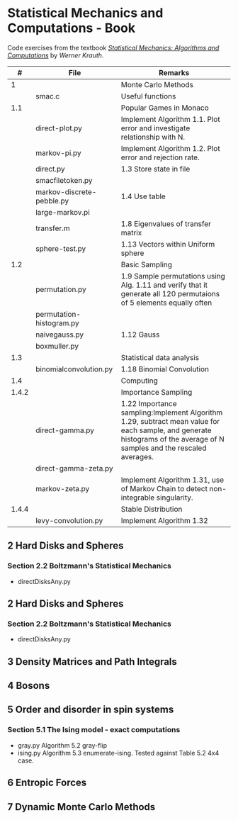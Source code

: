 # Statistical Mechanics and Computations - Book

Code exercises from the textbook
[*Statistical Mechanics: Algorithms and Computations*](http://blancopeck.net/Statistics.pdf) by *Werner Krauth*.

|#|File|Remarks|
|-----|--------------|---------------------------------------------------------------------------------------|
|1||Monte Carlo Methods|
||smac.c|Useful functions|
|1.1||Popular Games in Monaco|
||direct-plot.py|Implement Algorithm 1.1. Plot error and investigate relationship with N.|
|| markov-pi.py|Implement Algorithm 1.2. Plot error and rejection rate.|
||direct.py|1.3 Store state in file|
||smacfiletoken.py||
||markov-discrete-pebble.py| 1.4 Use table|
||large-markov.pi||
||transfer.m|1.8 Eigenvalues of transfer matrix|
||sphere-test.py|1.13 Vectors within Uniform sphere|
|1.2||Basic Sampling|
||permutation.py|1.9 Sample permutations using Alg. 1.11 and verify that it generate all 120 permutaions of 5 elements equally often|
||permutation-histogram.py|
||naivegauss.py|1.12 Gauss|
||boxmuller.py||
|1.3||Statistical data analysis|
||binomialconvolution.py|1.18 Binomial Convolution|
|1.4||Computing|
|1.4.2||Importance Sampling|
||direct-gamma.py|1.22 Importance sampling:Implement Algorithm 1.29, subtract mean value for each sample, and generate histograms of the average of N samples  and the rescaled averages.
||direct-gamma-zeta.py||
||markov-zeta.py|Implement Algorithm 1.31, use of Markov Chain to detect non-integrable singularity.|
|1.4.4||Stable Distribution|
||levy-convolution.py|  Implement Algorithm 1.32|
  
##  2 Hard Disks and Spheres

### Section 2.2 Boltzmann's Statistical Mechanics
 * directDisksAny.py
  
##  2 Hard Disks and Spheres

### Section 2.2 Boltzmann's Statistical Mechanics
 * directDisksAny.py

## 3 Density Matrices and Path Integrals

## 4 Bosons

## 5 Order and disorder in spin systems

### Section 5.1 The Ising model - exact computations

 * gray.py   Algorithm 5.2 gray-flip
 * ising.py  Algorithm 5.3 enumerate-ising. Tested against Table 5.2 4x4 case.
 
## 6 Entropic Forces

## 7 Dynamic Monte Carlo Methods


 
